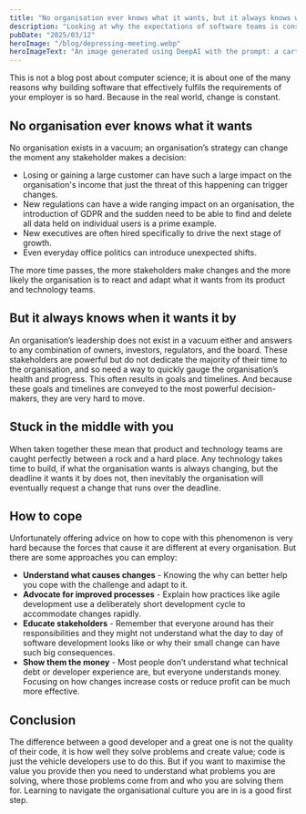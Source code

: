 ```yaml
---
title: "No organisation ever knows what it wants, but it always knows when it wants it by"
description: "Looking at why the expectations of software teams is constantly changing yet deadlines remain fixed and how to cope."
pubDate: "2025/03/12"
heroImage: "/blog/depressing-meeting.webp"
heroImageText: "An image generated using DeepAI with the prompt: a cartoon drawing of a software developer in a depressing meeting with faceless coworkers"
---
```


This is not a blog post about computer science; it is about one of the many reasons why building software that effectively fulfils the requirements of your employer is so hard. Because in the real world, change is constant.

## No organisation ever knows what it wants

No organisation exists in a vacuum; an organisation’s strategy can change the moment any stakeholder makes a decision:

- Losing or gaining a large customer can have such a large impact on the organisation's income that just the threat of this happening can trigger changes.
- New regulations can have a wide ranging impact on an organisation, the introduction of GDPR and the sudden need to be able to find and delete all data held on individual users is a prime example.
- New executives are often hired specifically to drive the next stage of growth.
- Even everyday office politics can introduce unexpected shifts.

The more time passes, the more stakeholders make changes and the more likely the organisation is to react and adapt what it wants from its product and technology teams.

## But it always knows when it wants it by

An organisation’s leadership does not exist in a vacuum either and answers to any combination of owners, investors, regulators, and the board. These stakeholders are powerful but do not dedicate the majority of their time to the organisation, and so need a way to quickly gauge the organisation’s health and progress. This often results in goals and timelines. And because these goals and timelines are conveyed to the most powerful decision-makers, they are very hard to move.

## Stuck in the middle with you

When taken together these mean that product and technology teams are caught perfectly between a rock and a hard place. Any technology takes time to build, if what the organisation wants is always changing, but the deadline it wants it by does not, then inevitably the organisation will eventually request a change that runs over the deadline.

## How to cope

Unfortunately offering advice on how to cope with this phenomenon is very hard because the forces that cause it are different at every organisation. But there are some approaches you can employ:

- **Understand what causes changes** - Knowing the why can better help you cope with the challenge and adapt to it.
- **Advocate for improved processes** - Explain how practices like agile development use a deliberately short development cycle to accommodate changes rapidly.
- **Educate stakeholders** - Remember that everyone around has their responsibilities and they might not understand what the day to day of software development looks like or why their small change can have such big consequences.
- **Show them the money** - Most people don’t understand what technical debt or developer experience are, but everyone understands money. Focusing on how changes increase costs or reduce profit can be much more effective.

## Conclusion

The difference between a good developer and a great one is not the quality of their code, it is how well they solve problems and create value; code is just the vehicle developers use to do this. But if you want to maximise the value you provide then you need to understand what problems you are solving, where those problems come from and who you are solving them for. Learning to navigate the organisational culture you are in is a good first step.

